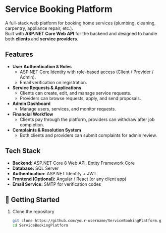 # Service Booking Platform

A full-stack web platform for booking home services (plumbing, cleaning, carpentry, appliance repair, etc.).  
Built with **ASP.NET Core Web API** for the backend and designed to handle both **clients** and **service providers**.

## Features
- **User Authentication & Roles**  
  - ASP.NET Core Identity with role-based access (Client / Provider / Admin).  
  - Email verification on registration.
- **Service Requests & Applications**  
  - Clients can create, edit, and manage service requests.  
  - Providers can browse requests, apply, and send proposals.
- **Admin Dashboard**  
  - Manage users, services, and monitor requests.  
- **Financial Workflow**  
  - Clients pay through the platform, providers can withdraw after job completion.
- **Complaints & Resolution System**  
  - Both clients and providers can submit complaints for admin review.

## Tech Stack
- **Backend:** ASP.NET Core 8 Web API, Entity Framework Core  
- **Database:** SQL Server  
- **Authentication:** ASP.NET Identity + JWT  
- **Frontend (Optional):** Angular / React (or any client app)  
- **Email Service:** SMTP for verification codes  

## 🚀 Getting Started
1. Clone the repository  
   ```bash
   git clone https://github.com/your-username/ServiceBookingPlatform.git
   cd ServiceBookingPlatform
